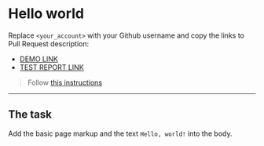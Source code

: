 # Hello world
Replace `<your_account>` with your Github username and copy the links to Pull Request description:
- [DEMO LINK](https://oleksii-bieliaiev.github.io/layout_hello-world/)
- [TEST REPORT LINK](https://oleksii-bieliaiev.github.io/layout_hello-world/report/html_report/)

> Follow [this instructions](https://mate-academy.github.io/layout_task-guideline/#how-to-solve-the-layout-tasks-on-github)
___

## The task 
Add the basic page markup and the text `Hello, world!` into the body.
